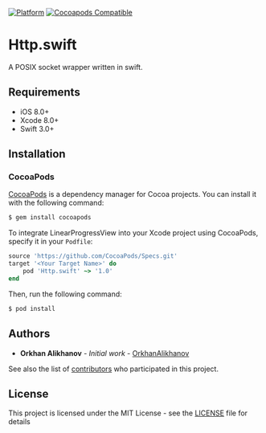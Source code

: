 [![Platform](https://img.shields.io/cocoapods/p/Http.swift.svg?style=flat)](https://github.com/BiAtoms/Http.swift)
[![Cocoapods Compatible](https://img.shields.io/cocoapods/v/Http.swift.svg)](https://cocoapods.org/pods/Http.swift)

# Http.swift

A POSIX socket wrapper written in swift.

## Requirements

- iOS 8.0+
- Xcode 8.0+
- Swift 3.0+

## Installation

### CocoaPods

[CocoaPods](http://cocoapods.org) is a dependency manager for Cocoa projects. You can install it with the following command:

```bash
$ gem install cocoapods
```

To integrate LinearProgressView into your Xcode project using CocoaPods, specify it in your `Podfile`:

```ruby
source 'https://github.com/CocoaPods/Specs.git'
target '<Your Target Name>' do
    pod 'Http.swift' ~> '1.0'
end
```

Then, run the following command:

```bash
$ pod install
```

## Authors

* **Orkhan Alikhanov** - *Initial work* - [OrkhanAlikhanov](https://github.com/OrkhanAlikhanov)

See also the list of [contributors](https://github.com/BiAtoms/Http.swift/contributors) who participated in this project.

## License

This project is licensed under the MIT License - see the [LICENSE](LICENSE) file for details
